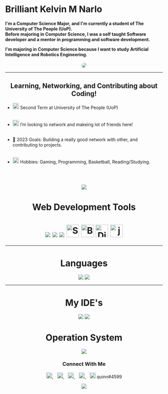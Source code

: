 <h1> Brilliant Kelvin M Narlo </h1>

<div align="left">
<h4>
  I'm a Computer Science Major, and I'm currently a student of The University of The People (UoP).
  <br />
  Before majoring in Computer Science, I was a self taught Software developer and a mentor in programming and software development.
  
  I'm majoring in Computer Science because I want to study Artificial Intelligence and Robotics Engineering.
  
</h4>
 </div>
<div align="center">
<img src="https://media.giphy.com/media/qgQUggAC3Pfv687qPC/giphy.gif" style="border-radius: 50%;">
</div>
<hr />

<h2 align="center"> Learning, Networking, and Contributing about Coding!</h2>

* <img src="https://img.icons8.com/fluency/48/null/university.png" width="20" height="20"/> Second Term at University of The People (UoP) <br><br>

* <img src="https://img.icons8.com/fluency/48/null/teamwork.png" width="20" height="20"/> I’m looking to network and makeing lot of friends here! <br><br>

* 🌊 2023 Goals: Building a really good network with other, and contributing to projects. <br><br>

* <img src="https://img.icons8.com/fluency/48/null/greek-helmet.png" width="20" height="20"/> Hobbies: Gaming, Programming, Basketball, Reading/Studying. <br><br>

<h2></h2><br>

<div align="center">
<img src="https://media.giphy.com/media/3o6gbchrcNIt4Ma8Tu/giphy.gif" />
</div>

<div align="center">
  <h1>Web Development Tools<h1>
<img src="https://img.icons8.com/fluency/48/null/html-5.png"/>
<img src="https://img.icons8.com/fluency/48/null/css3.png"/>
<img src="https://img.icons8.com/fluency/48/null/javascript.png"/>
<a href="https://sass-lang.com/" title="Sass"><img src="https://github.com/get-icon/geticon/raw/master/icons/sass.svg" alt="Sass" width="40px" height="40px"></a>
<a href="https://getbootstrap.com/" title="Bootstrap"><img src="https://github.com/get-icon/geticon/raw/master/icons/bootstrap.svg" alt="Bootstrap" width="40px" height="40px"></a>
<a href="https://www.djangoproject.com/" title="Django"><img src="https://github.com/get-icon/geticon/raw/master/icons/django.svg" alt="Django" width="40px" height="40px"></a>
<a href="https://jquery.com/" title="jQuery"><img src="https://github.com/get-icon/geticon/raw/master/icons/jquery-icon.svg" alt="jQuery" width="40px" height="40px"></a>
    
</div>
    
    
 <hr />


<div align="center">
<h1> Languages </h1>
<img src="https://img.icons8.com/fluency/48/null/python.png"/>
<img src="https://img.icons8.com/fluency/48/null/java-coffee-cup-logo.png"/>
</div>
    
<hr />  
<div align="center">
<h1>My IDE's </h1>
 <img src="https://img.icons8.com/fluency/48/null/visual-studio.png"/>
 <img src="https://img.icons8.com/fluency/48/null/intellij-idea.png"/>
</div>
    

<div align="center">
  <h1>Operation System </h1>
      <img src="https://img.icons8.com/fluency/48/null/windows-10.png"/>
</div>
    
    
<h3 align="center">Connect With Me</h3>
<p align="center">
  <a href="[https://www.linkedin.com/in/hyuncafe/](https://www.linkedin.com/in/brilliant-narlo-b0ab4724a/)" target="_blank">
    <img src="https://img.icons8.com/fluency/48/null/linkedin-circled.png" alt="Linkedin" width="19" height="19"/>
  </a> &nbsp;&nbsp;
  
  <a href="https://github.com/pyquinnnarlo" target="_blank">
    <img src="https://img.icons8.com/fluency/48/null/github.png" width="19" height="19"/>
  </a> &nbsp;&nbsp;
  
  <a href="mailto:pyquinnnarlo@gmail.com" target="_blank">
    <img src="https://img.icons8.com/fluency/48/null/gmail.png" width="19" height="19"/>
  </a> &nbsp;&nbsp;

  <a href="https://web.facebook.com/codewithquinn" target="_blank">
    <img src="https://img.icons8.com/fluency/48/null/meta.png" width="19" height="19"/>
</a> &nbsp;&nbsp;
  <a>
    <img src="https://img.icons8.com/fluency/48/null/discord-new-logo.png" width="19" height="19"/>
    <span>quinn#4599</span>
</p> 
  
  <div align="center">
  
   <img src="https://media.giphy.com/media/fmkYSBlJt3XjNF6p9c/giphy.gif"> 
    </div>
